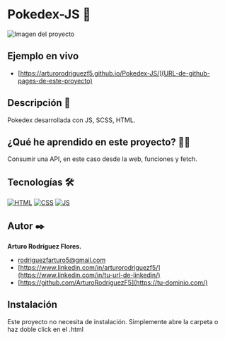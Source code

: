 # Pokedex-JS 🎯
![Imagen del proyecto](https://github.com/eduardofierropro/Portafolio-y-CV/blob/main/IMAGEN-DEL-PROYECTO.jpg?raw=true)

## Ejemplo en vivo
- [https://arturorodriguezf5.github.io/Pokedex-JS/](URL-de-github-pages-de-este-proyecto)

## Descripción 📑

Pokedex desarrollada con JS, SCSS, HTML.

## ¿Qué he aprendido en este proyecto? 🙇🏻 

Consumir una API, en este caso desde la web, funciones y fetch.

## Tecnologías 🛠
<!-- Iconos sacados de: https://github.com/hendrasob/badges/blob/master/README.md y https://github.com/alexandresanlim/Badges4-README.md-Profile -->
[![HTML](https://img.shields.io/badge/HTML5-E34F26?style=for-the-badge&logo=html5&logoColor=white)](https://es.wikipedia.org/wiki/HTML5)
[![CSS](https://img.shields.io/badge/CSS3-1572B6?style=for-the-badge&logo=css3&logoColor=white)](https://es.wikipedia.org/wiki/CSS)
[![JS](https://img.shields.io/badge/JavaScript-F7DF1E?style=for-the-badge&logo=javascript&logoColor=black)](https://es.wikipedia.org/wiki/JavaScript)

## Autor ✒️
**Arturo Rodríguez Flores.**

* [rodriguezfarturo5@gmail.com](rodriguezfarturo5@gmail.com)
* [https://www.linkedin.com/in/arturorodriguezf5/](https://www.linkedin.com/in/tu-url-de-linkedin/)
* [https://github.com/ArturoRodriguezF5](https://tu-dominio.com/)

## Instalación 
Este proyecto no necesita de instalación. Simplemente abre la carpeta o haz doble click en el .html
